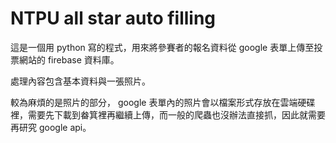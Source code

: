 # NTPU all star auto filling

這是一個用 python 寫的程式，用來將參賽者的報名資料從 google 表單上傳至投票網站的 firebase 資料庫。

處理內容包含基本資料與一張照片。

較為麻煩的是照片的部分， google 表單內的照片會以檔案形式存放在雲端硬碟裡，需要先下載到畚箕裡再繼續上傳，而一般的爬蟲也沒辦法直接抓，因此就需要再研究 google api。